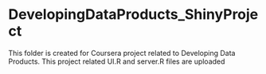# DevelopingDataProducts_ShinyProject
This folder is created for Coursera project related to Developing Data Products. This project related UI.R and server.R files are uploaded
